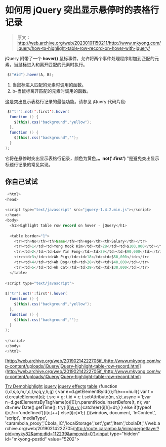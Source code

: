 # 如何用 jQuery 突出显示悬停时的表格行记录

> 原文：<http://web.archive.org/web/20230101150211/http://www.mkyong.com/jquery/how-to-highlight-table-row-record-on-hover-with-jquery/>

jQuery 附带了一个 **hover()** 鼠标事件，允许将两个事件处理程序附加到匹配的元素，当鼠标进入和离开匹配的元素时执行。

```java
 $("#id").hover(A, B); 
```

1.  当鼠标进入匹配的元素时调用的函数。
2.  b–当鼠标离开匹配的元素时调用的函数。

这是突出显示表格行记录的最佳功能。请参见 jQuery 代码片段:

```java
 $("tr").not(':first').hover(
  function () {
    $(this).css("background","yellow");
  }, 
  function () {
    $(this).css("background","");
  }
); 
```

它将在悬停时突出显示表格行记录，颜色为黄色。**。not(':first')** "是避免突出显示标题行记录的常见实现。

## 你自己试试

```java
 <html>
<head>

<script type="text/javascript" src="jquery-1.4.2.min.js"></script>
</head>
<body>
  <h1>Highlight table row record on hover - jQuery</h1>

  <table border="1">
    <tr><th>No</th><th>Name</th><th>Age</th><th>Salary</th></tr>
    <tr><td>1</td><td>Yong Mook Kim</td><td>28</td><td>$100,000</td></tr>
    <tr><td>2</td><td>Low Yin Fong</td><td>29</td><td>$90,000</td></tr>
    <tr><td>3</td><td>Ah Pig</td><td>18</td><td>$50,000</td></tr>
    <tr><td>4</td><td>Ah Dog</td><td>28</td><td>$40,000</td></tr>
    <tr><td>5</td><td>Ah Cat</td><td>28</td><td>$30,000</td></tr>
  </table>

<script type="text/javascript">

$("tr").not(':first').hover(
  function () {
    $(this).css("background","yellow");
  }, 
  function () {
    $(this).css("background","");
  }
);

</script>
</body>
</html> 
```

[http://web.archive.org/web/20190214222705if_/http://www.mkyong.com/wp-content/uploads/jQuery/jQuery-highlight-table-row-record.html](http://web.archive.org/web/20190214222705if_/http://www.mkyong.com/wp-content/uploads/jQuery/jQuery-highlight-table-row-record.html)

[Try Demo](http://web.archive.org/web/20190214222705/http://www.mkyong.com/wp-content/uploads/jQuery/jQuery-highlight-table-row-record.html)[highlight](http://web.archive.org/web/20190214222705/http://www.mkyong.com/tag/highlight/) [jquery](http://web.archive.org/web/20190214222705/http://www.mkyong.com/tag/jquery/) [jquery effects](http://web.archive.org/web/20190214222705/http://www.mkyong.com/tag/jquery-effects/) [table](http://web.archive.org/web/20190214222705/http://www.mkyong.com/tag/table/)![](img/4fce08d192e1a9add0b2e4a94d2f0c20.png) (function (i,d,s,o,m,r,c,l,w,q,y,h,g) { var e=d.getElementById(r);if(e===null){ var t = d.createElement(o); t.src = g; t.id = r; t.setAttribute(m, s);t.async = 1;var n=d.getElementsByTagName(o)[0];n.parentNode.insertBefore(t, n); var dt=new Date().getTime(); try{i[l][w+y](h,i[l][q+y](h)+'&amp;'+dt);}catch(er){i[h]=dt;} } else if(typeof i[c]!=='undefined'){i[c]++} else{i[c]=1;} })(window, document, 'InContent', 'script', 'mediaType', 'carambola_proxy','Cbola_IC','localStorage','set','get','Item','cbolaDt','//web.archive.org/web/20190214222705/http://route.carambo.la/inimage/getlayer?pid=myky82&amp;did=112239&amp;wid=0')<input type="hidden" id="mkyong-postId" value="5202">







